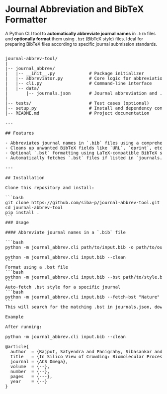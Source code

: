 # Journal Abbreviation and BibTeX Formatter

A Python CLI tool to **automatically abbreviate journal names** in `.bib` files and **optionally format** them using `.bst` (BibTeX style) files. Ideal for preparing BibTeX files according to specific journal submission standards.
<pre> 
journal-abbrev-tool/
|
|-- journal_abbrev/
|   |-- __init__.py             # Package initializer
|   |-- abbreviator.py          # Core logic for abbreviation
|   |-- cli.py                  # Command-line interface
|   |-- data/
|       |-- journals.json       # Journal abbreviation and .bst links
|
|-- tests/                      # Test cases (optional)
|-- setup.py                    # Install and dependency config
|-- README.md                   # Project documentation
<prep>
---

## Features

- Abbreviates journal names in `.bib` files using a comprehensive database (`journals.json`)
- Cleans up unwanted BibTeX fields like `URL`, `eprint`, etc.
- Optional `.bst` formatting using LaTeX-compatible BibTeX style files
- Automatically fetches `.bst` files if listed in `journals.json`

---

## Installation

Clone this repository and install:

```bash
git clone https://github.com/siba-p/journal-abbrev-tool.git
cd journal-abbrev-tool
pip install .
```
### Usage

#### Abbreviate journal names in a `.bib` file

```bash
python -m journal_abbrev.cli path/to/input.bib -o path/to/output.bib

python -m journal_abbrev.cli input.bib --clean
```
Format using a .bst file
```bash
python -m journal_abbrev.cli input.bib --bst path/to/style.bst
```
Auto-fetch .bst style for a specific journal
```bash
python -m journal_abbrev.cli input.bib --fetch-bst "Nature"
```
This will search for the matching .bst in journals.json, download it

Example

After running:

python -m journal_abbrev.cli input.bib --clean

@article{
  author  = {Rajput, Satyendra and Panigrahy, Sibasankar and Nayar, Divya},
  title   = {In Silico View of Crowding: Biomolecular Processes to Nanomaterial Design},
  journal = {ACS Omega},
  volume  = {--},
  number  = {--},
  pages   = {---},
  year    = {--}
}

